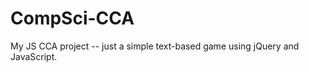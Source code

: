 CompSci-CCA
===========

My JS CCA project -- just a simple text-based game using jQuery and JavaScript.
